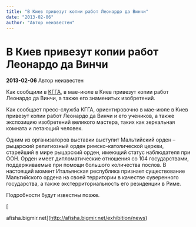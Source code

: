 ```yaml
---
title: "В Киев привезут копии работ Леонардо да Винчи"
date: "2013-02-06"
author: "Автор неизвестен"
---
```


# В Киев привезут копии работ Леонардо да Винчи

**2013-02-06** Автор неизвестен

Как сообщили в [КГГА](http://kievcity.gov.ua/), в мае-июле в Киев привезут копии работ Леонардо да Винчи, а также его знаменитых изобретений.

Как сообщает пресс-служба КГГА, ориентировочно в мае-июле в Киев привезут копии работ Леонардо да Винчи и его учеников, а также экспозицию изобретений великого мастера, таких как зеркальная комната и летающий человек.

Одним из организаторов выставки выступит Мальтийский орден – рыцарский религиозный орден римско-католической церкви, старейший в мире рыцарский орден, имеющий статус наблюдателя при ООН. Орден имеет дипломатические отношения со 104 государствами, поддерживаемые при помощи большого количества послов. В настоящий момент Итальянская республика признает существование Мальтийского ордена на своей территории в качестве суверенного государства, а также экстерриториальность его резиденции в Риме.

Подробности будут известны позже.

[

afisha.bigmir.net](http://afisha.bigmir.net/exhibition/news)